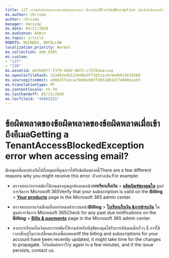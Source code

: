 ```yaml
---
title: 127 การขอรับข้อผิดพลาดของข้อผิดพลาดของ AccessBlockedException เมื่อเข้าถึงอีเมลหรือไม่
ms.author: chrisda
author: chrisda
manager: dansimp
ms.date: 04/21/2020
ms.audience: Admin
ms.topic: article
ROBOTS: NOINDEX, NOFOLLOW
localization_priority: Normal
ms.collection: Adm_O365
ms.custom:
- "127"
- "128"
ms.assetid: de7b6877-f3f9-4402-8072-c73783aaccaa
ms.openlocfilehash: 32ad81e9b1234d8adff3d2cac9c9e4b619e35688
ms.sourcegitcommit: a98b25fa3cac9ebba983f4932881d774880aca93
ms.translationtype: MT
ms.contentlocale: th-TH
ms.lasthandoff: 05/13/2020
ms.locfileid: "44062231"
---
```

# <a name="getting-a-tenantaccessblockedexception-error-when-accessing-email"></a><span data-ttu-id="bb01c-102">ข้อผิดพลาดของข้อผิดพลาดของข้อผิดพลาดเมื่อเข้าถึงอีเมล</span><span class="sxs-lookup"><span data-stu-id="bb01c-102">Getting a TenantAccessBlockedException error when accessing email?</span></span>

<span data-ttu-id="bb01c-103">มีเหตุผลที่แตกต่างกันไม่กี่เหตุผลที่คุณอาจได้รับข้อผิดพลาดนี้</span><span class="sxs-lookup"><span data-stu-id="bb01c-103">There are a few different reasons why you might receive this error.</span></span> <span data-ttu-id="bb01c-104">ตัวอย่างเช่น:</span><span class="sxs-lookup"><span data-stu-id="bb01c-104">For example:</span></span>

- <span data-ttu-id="bb01c-105">ตรวจสอบว่าการสมัครใช้งานของคุณถูกต้องบนหน้า**การเรียกเก็บเงิน** \> **[ผลิตภัณฑ์ของคุณใน](https://portal.office.com/adminportal/home#/subscriptions)** ศูนย์การจัดการ Microsoft 365</span><span class="sxs-lookup"><span data-stu-id="bb01c-105">Verify that your subscription is valid on the **Billing** \> **[Your products](https://portal.office.com/adminportal/home#/subscriptions)** page in the Microsoft 365 admin center.</span></span>

- <span data-ttu-id="bb01c-106">ตรวจสอบการแจ้งเตือนที่เลยกําหนดชําระบนหน้า**Billing** \> **[ใบเรียกเก็บเงิน &การชําระเงิน](https://portal.office.com/adminportal/home#/billoverview)** ในศูนย์การจัดการ Microsoft 365</span><span class="sxs-lookup"><span data-stu-id="bb01c-106">Check for any past due notifications on the **Billing** \> **[Bills & payments](https://portal.office.com/adminportal/home#/billoverview)** page in the Microsoft 365 admin center.</span></span>

- <span data-ttu-id="bb01c-107">หากการเรียกเก็บเงินและการสมัครใช้งานสําหรับบัญชีของคุณได้รับการอัปเดตเมื่อเร็วๆ นี้ อาจใช้เวลาสักครู่ในการเปลี่ยนแปลงเพื่อเผยแพร่</span><span class="sxs-lookup"><span data-stu-id="bb01c-107">If the billing and subscriptions for your account have been recently updated, it might take time for the changes to propagate.</span></span> <span data-ttu-id="bb01c-108">โปรดติดต่อเรา</span><span class="sxs-lookup"><span data-stu-id="bb01c-108">Try again in a few minutes, and if the issue persists, contact us.</span></span>
